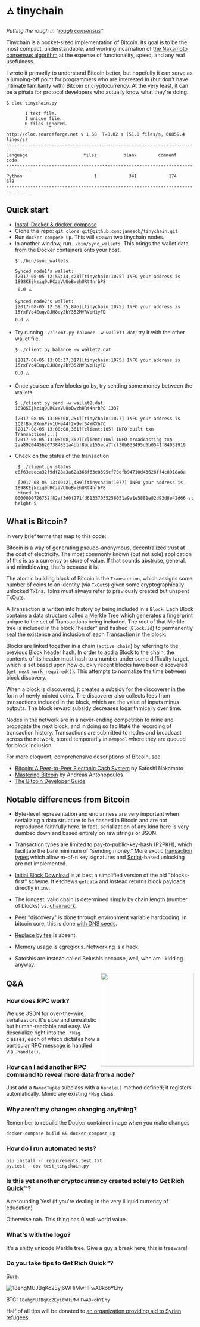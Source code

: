 # ⛼  tinychain

*Putting the rough in "[rough consensus](https://tools.ietf.org/html/rfc7282#section-1)"*


Tinychain is a pocket-sized implementation of Bitcoin. Its goal is to
be the most compact, understandable, and working incarnation of 
[the Nakamoto consensus algorithm](https://bitcoin.org/bitcoin.pdf) at the
expense of functionality, speed, and any real usefulness.

I wrote it primarily to understand Bitcoin better, but hopefully it can serve as
a jumping-off point for programmers who are interested in (but don't have
intimate familiarity with) Bitcoin or cryptocurrency. At the very least, it can
be a piñata for protocol developers who actually know what they're doing.

```
$ cloc tinychain.py

       1 text file.
       1 unique file.
       0 files ignored.

http://cloc.sourceforge.net v 1.60  T=0.02 s (51.0 files/s, 60859.4 lines/s)
-------------------------------------------------------------------------------
Language                     files          blank        comment           code
-------------------------------------------------------------------------------
Python                           1            341            174            679
-------------------------------------------------------------------------------
```

## Quick start

- [Install Docker & docker-compose](https://www.docker.com/community-edition#/download)
- Clone this repo: `git clone git@github.com:jamesob/tinychain.git`
- Run `docker-compose up`. This will spawn two tinychain nodes.
- In another window, run `./bin/sync_wallets`. This brings the wallet data
  from the Docker containers onto your host.
    ```
    $ ./bin/sync_wallets

    Synced node1's wallet:
    [2017-08-05 12:59:34,423][tinychain:1075] INFO your address is 1898KEjkziq9uRCzaVUUoBwzhURt4nrbP8
     0.0 ⛼

    Synced node2's wallet:
    [2017-08-05 12:59:35,876][tinychain:1075] INFO your address is 15YxFVo4EuqvDJH8ey2bY352MVRVpH1yFD
    0.0 ⛼
    ```
- Try running `./client.py balance -w wallet1.dat`; try it with the other
  wallet file.
    ```
    $ ./client.py balance -w wallet2.dat

    [2017-08-05 13:00:37,317][tinychain:1075] INFO your address is 15YxFVo4EuqvDJH8ey2bY352MVRVpH1yFD
    0.0 ⛼
    ```
- Once you see a few blocks go by, try sending some money between the wallets
    ```
    $ ./client.py send -w wallet2.dat 1898KEjkziq9uRCzaVUUoBwzhURt4nrbP8 1337
    
    [2017-08-05 13:08:08,251][tinychain:1077] INFO your address is 1Q2fBbg8XnnPiv1UHe44f2x9vf54YKXh7C
    [2017-08-05 13:08:08,361][client:105] INFO built txn Transaction(...)
    [2017-08-05 13:08:08,362][client:106] INFO broadcasting txn 2aa89204456207384851a4bbf8bde155eca7fcf30b833495d5b0541f84931919
    ```
- Check on the status of the transaction
    ```
     $ ./client.py status e8f63eeeca32f9df28a3a62a366f63e8595cf70efb94710d43626ff4c0918a8a

     [2017-08-05 13:09:21,489][tinychain:1077] INFO your address is 1898KEjkziq9uRCzaVUUoBwzhURt4nrbP8
     Mined in 0000000726752f82af3d0f271fd61337035256051a9a1e5881e82d93d8e42d66 at height 5
    ```


## What is Bitcoin?

In very brief terms that map to this code:

Bitcoin is a way of generating pseudo-anonymous, decentralized trust at the cost
of electricity. The most commonly known (but not sole) application of this is as
a currency or store of value. If that sounds abstruse, general, and mindblowing,
that's because it is.

The atomic building block of Bitcoin is the `Transaction`, which assigns some
number of coins to an identity (via `TxOut`s) given some cryptographically
unlocked `TxIn`s.  TxIns must always refer to previously created but unspent
TxOuts.

A Transaction is written into history by being included in a `Block`. Each Block
contains a data structure called a [Merkle
Tree](https://en.wikipedia.org/wiki/Merkle_tree) which generates a fingerprint
unique to the set of Transactions being included. The root of that Merkle tree
is included in the block "header" and hashed (`Block.id`) to permanently seal
the existence and inclusion of each Transaction in the block.

Blocks are linked together in a chain (`active_chain`) by referring to the
previous Block header hash. In order to add a Block to the chain, the contents
of its header must hash to a number under some difficulty target, which is set
based upon how quickly recent blocks have been discovered
(`get_next_work_required()`). This attempts to
normalize the time between block discovery.

When a block is discovered, it creates a subsidy for the discoverer in the form
of newly minted coins. The discoverer also collects fees from transactions
included in the block, which are the value of inputs minus outputs. The block
reward subsidy decreases logarithmically over time.

Nodes in the network are in a never-ending competition to mine and propagate the
next block, and in doing so facilitate the recording of transaction history.
Transactions are submitted to nodes and broadcast across the network, stored
temporarily in `mempool` where they are queued for block inclusion.

For more eloquent, comprehensive descriptions of Bitcoin, see

- [Bitcoin: A Peer-to-Peer Electonic Cash System](https://bitcoin.org/bitcoin.pdf) 
  by Satoshi Nakamoto
- [Mastering Bitcoin](https://github.com/bitcoinbook/bitcoinbook/) by Andreas
  Antonopoulos
- [The Bitcoin Developer Guide](https://bitcoin.org/en/developer-guide)
 

  
## Notable differences from Bitcoin
 
- Byte-level representation and endianness are very important when serializing a
  data structure to be hashed in Bitcoin and are not reproduced
  faithfully here. In fact, serialization of any kind here is very dumbed down
  and based entirely on raw strings or JSON.

- Transaction types are limited to pay-to-public-key-hash (P2PKH), which
  facilitate the bare minimum of "sending money." More exotic
  [transaction
  types](https://bitcoin.org/en/developer-guide#standard-transactions) which 
  allow m-of-n key signatures and
  [Script](https://en.bitcoin.it/wiki/Script)-based unlocking are not
  implemented.

- [Initial Block Download](https://bitcoin.org/en/developer-guide#initial-block-download) 
  is at best a simplified version of the old "blocks-first" scheme. It eschews 
  `getdata` and instead returns block payloads directly in `inv`.

- The longest, valid chain is determined simply by chain length (number of
  blocks) vs. [chainwork](https://bitcoin.stackexchange.com/questions/26869/what-is-chainwork).

- Peer "discovery" is done through environment variable hardcoding. In
  bitcoin core, this is done [with DNS seeds](https://en.bitcoin.it/wiki/Transaction_replacement).

- [Replace by fee](https://en.bitcoin.it/wiki/Transaction_replacement) is absent.

- Memory usage is egregious. Networking is a hack.

- Satoshis are instead called Belushis because, well, who am I kidding anyway.


<img align="right" width=250 src="http://static.rogerebert.com/uploads/blog_post/primary_image/interviews/why-john-belushi-died/primary_EB19840307PEOPLE70926001AR.jpg">
 

## Q&A

### How does RPC work?

We use JSON for over-the-wire serialization. It's slow and unrealistic but
human-readable and easy. We deserialize right into the `.*Msg` classes, 
each of which dictates how a particular RPC message is handled via 
`.handle()`.


### How can I add another RPC command to reveal more data from a node?

Just add a `NamedTuple` subclass with a `handle()` method defined; it registers
automatically. Mimic any existing `*Msg` class.

 
### Why aren't my changes changing anything?

Remember to rebuild the Docker container image when you make changes
```
docker-compose build && docker-compose up
```

### How do I run automated tests?

```
pip install -r requirements.test.txt
py.test --cov test_tinychain.py
```


### Is this yet another cryptocurrency created solely to Get Rich Quick™?

A resounding Yes! (if you're dealing in the very illiquid currency of 
education)

Otherwise nah. This thing has 0 real-world value.


### What's with the logo?

It's a shitty unicode Merkle tree. Give a guy a break here, this is freeware!


### Do you take tips to Get Rich Quick™?

Sure.

![18ehgMUJBqKc2Eyi6WHiMwHFwA8kobYEhy](http://i.imgur.com/KAfUPA6.png)

BTC: `18ehgMUJBqKc2Eyi6WHiMwHFwA8kobYEhy`

Half of all tips will be donated to [an organization providing aid to Syrian refugees](http://www.moas.eu/).
